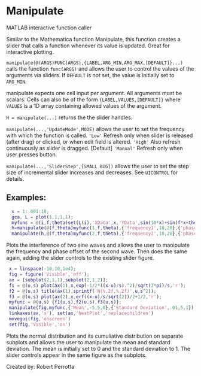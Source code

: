 # Manipulate
MATLAB interactive function caller

Similar to the Mathematica function Manipulate, this function creates a slider that calls a function whenever its value is updated. Great for interactive plotting.

`manipulate(@(ARGS)FUNC(ARGS),{LABEL,ARG_MIN,ARG_MAX,[DEFAULT]}...)`
calls the function `func(ARGS)` and allows the user to control the
values of the arguments via sliders. If `DEFAULT` is not set, the value
is initially set to `ARG_MIN`.
 
manipulate expects one cell input per argument. All arguments must be
scalars. Cells can also be of the form `{LABEL,VALUES,[DEFAULT]}` where
`VALUES` is a 1D array containing allowed values of the argument.
 
`H = manipulate(...)` returns the the slider handles.
 
`manipulate(...,'UpdateMode',MODE)` allows the user to set the frequency
with which the function is called.
  `'Low'`    Refresh only when slider is released (after drag) or
           clicked, or when edit field is altered.
  `'High'`   Also refresh continuously as slider is dragged. [Default]
  `'Manual'` Refresh only when user presses button.
 
`manipulate(...,'SliderStep',[SMALL BIG])` allows the user to set the
step size of incremental slider increases and decreases. See `UICONTROL`
for details.
  
## Examples:

```matlab
  x = 1:.001:10;
  gca, L = plot(1,1,1,1);
  myfunc = @(i,f,theta)set(L(i),'XData',x,'YData',sin(10*x)+sin(f*x+theta));
  h=manipulate(@(f,theta)myfunc(1,f,theta),{'frequency1',10,20},{'phase1',0,2*pi});
  manipulate(h,@(f,theta)myfunc(2,f,theta),{'frequency2',10,20},{'phase2',0,2*pi})
 ```
 
Plots the interference of two sine waves and allows the user to
manipulate the frequency and phase offset of the second wave. Then does
the same again, adding the slider controls to the existing slider
figure.
 
 ```matlab
  x = linspace(-10,10,1e4);
  fig = figure('Visible','off');
  ax = [subplot(2,1,1),subplot(2,1,2)];
  f1 = @(u,s) plot(ax(1),x,exp(-1/2*((x-u)/s).^2)/sqrt(2*pi)/s,'r');
  f2 = @(u,s) title(ax(1),sprintf('N(%.2f,%.2f)',u,s^2));
  f3 = @(u,s) plot(ax(2),x,erf((x-u)/s/sqrt(2))/2+1/2,'r');
  myfunc = @(u,s) {f1(u,s),f2(u,s),f3(u,s)};
  manipulate(fig,myfunc,{'Mean',-5,5,0},{'Standard Deviation',.01,5,1})
  linkaxes(ax,'x'), set(ax,'NextPlot','replacechildren')
  movegui(fig,'onscreen')
  set(fig,'Visible','on')
 ```
 
Plots the normal distribution and its cumuliative distribution on
separate subplots and allows the user to manipulate the mean and
standard deviation. The mean is initially set to 0 and the standard
deviation to 1. The slider controls appear in the same figure as the
subplots.
 
Created by:
  Robert Perrotta
